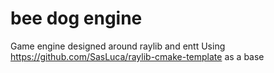 # bee dog engine #

Game engine designed around raylib and entt
Using https://github.com/SasLuca/raylib-cmake-template as a base